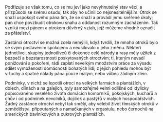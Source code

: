 Podřizuje se však tomu, co se mu jeví jako nevyhnutelný stav věcí, a přizpůsobí se svému osudu, tak aby ho učinil co nejsnesitelnějším. Otrok se snaží uspokojit svého pána tím, že se snaží a provádí jemu svěřené úkoly; pán chce povzbudit otrokovu snahu a oddanost rozumným zacházením. Tak vzniká mezi pánem a otrokem důvěrný vztah, jejž můžeme vhodně označit za přátelství.

Zastánci otroctví se možná zcela nemýlili, když tvrdili, že mnoho otroků bylo se svým postavením spokojeno a neusilovalo o jeho změnu. Někteří jednotlivci, skupiny jednotlivců či dokonce celé národy a rasy měly užitek z bezpečí a bezstarostnosti poskytovaných otroctvím; ti, kterým nevadí ponižování a pokoření, rádi zaplatí nevelkým množstvím práce za výsadu sdílet vymoženosti domácnosti bohatých lidí; z jejich pohledu mohou být vrtochy a špatné nálady pána pouze malým, nebo vůbec žádným zlem.

Podmínky, v nichž se lopotili otroci na velkých farmách a plantážích, v dolech, dílnách a na galejích, byly samozřejmě velmi odlišné od idylicky popisovaného veselého života domácích komorníků, pokojských, kuchařů a chův i od podmínek nevolníků, dojiček a pastýřů v malých hospodářstvích. Žádný zastánce otroctví nebyl tak smělý, aby velebil život římských otroků v zemědělství, připoutaných a namačkaných v ergastulu, nebo černochů na amerických bavlníkových a cukrových plantážích.